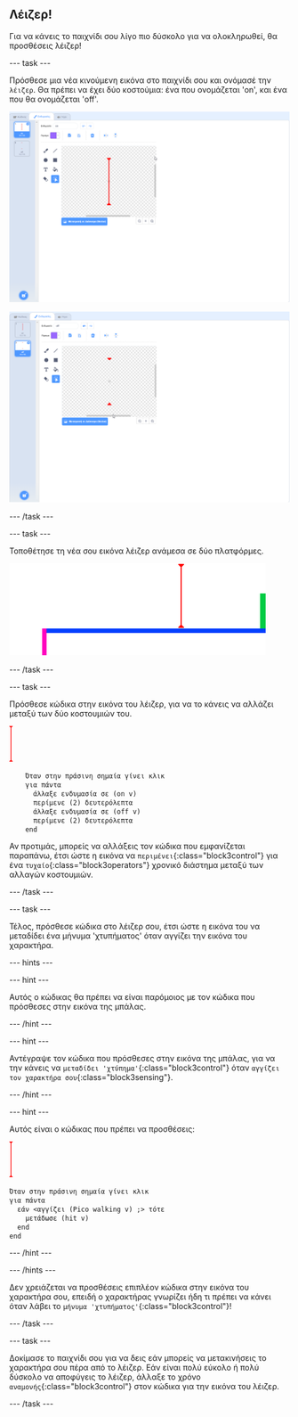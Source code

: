 ## Λέιζερ!

Για να κάνεις το παιχνίδι σου λίγο πιο δύσκολο για να ολοκληρωθεί, θα προσθέσεις λέιζερ!

--- task ---

Πρόσθεσε μια νέα κινούμενη εικόνα στο παιχνίδι σου και ονόμασέ την `λέιζερ`. Θα πρέπει να έχει δύο κοστούμια: ένα που ονομάζεται 'on', και ένα που θα ονομάζεται 'off'.

![στιγμιότυπο οθόνης](images/dodge-lasers-costume1.png)

![στιγμιότυπο οθόνης](images/dodge-lasers-costume2.png)

--- /task ---

--- task ---

Τοποθέτησε τη νέα σου εικόνα λέιζερ ανάμεσα σε δύο πλατφόρμες.

![στιγμιότυπο οθόνης](images/dodge-lasers-position.png)

--- /task ---

--- task ---

Πρόσθεσε κώδικα στην εικόνα του λέιζερ, για να το κάνεις να αλλάζει μεταξύ των δύο κοστουμιών του.

![κινούμενη εικόνα λέιζερ](images/laser_sprite.png)

```blocks3
    Όταν στην πράσινη σημαία γίνει κλικ
    για πάντα 
      άλλαξε ενδυμασία σε (on v)
      περίμενε (2) δευτερόλεπτα
      άλλαξε ενδυμασία σε (off v)
      περίμενε (2) δευτερόλεπτα
    end
```

Αν προτιμάς, μπορείς να αλλάξεις τον κώδικα που εμφανίζεται παραπάνω, έτσι ώστε η εικόνα να `περιμένει`{:class="block3control"} για ένα `τυχαίο`{:class="block3operators"} χρονικό διάστημα μεταξύ των αλλαγών κοστουμιών.

--- /task ---

--- task ---

Τέλος, πρόσθεσε κώδικα στο λέιζερ σου, έτσι ώστε η εικόνα του να μεταδίδει ένα μήνυμα 'χτυπήματος' όταν αγγίζει την εικόνα του χαρακτήρα.

--- hints ---

--- hint ---

Αυτός ο κώδικας θα πρέπει να είναι παρόμοιος με τον κώδικα που πρόσθεσες στην εικόνα της μπάλας.

--- /hint ---

--- hint ---

Αντέγραψε τον κώδικα που πρόσθεσες στην εικόνα της μπάλας, για να την κάνεις να `μεταδίδει 'χτύπημα'`{:class="block3control"} όταν `αγγίζει τον χαρακτήρα σου`{:class="block3sensing"}.

--- /hint ---

--- hint ---

Αυτός είναι ο κώδικας που πρέπει να προσθέσεις:

![κινούμενη εικόνα λέιζερ](images/laser_sprite.png)

```blocks3
Όταν στην πράσινη σημαία γίνει κλικ
για πάντα 
  εάν <αγγίζει (Pico walking v) ;> τότε 
    μετάδωσε (hit v)
  end
end
```

--- /hint ---

--- /hints ---

Δεν χρειάζεται να προσθέσεις επιπλέον κώδικα στην εικόνα του χαρακτήρα σου, επειδή ο χαρακτήρας γνωρίζει ήδη τι πρέπει να κάνει όταν λάβει το `μήνυμα 'χτυπήματος'`{:class="block3control"}!

--- /task ---

--- task ---

Δοκίμασε το παιχνίδι σου για να δεις εάν μπορείς να μετακινήσεις το χαρακτήρα σου πέρα από το λέιζερ. Εάν είναι πολύ εύκολο ή πολύ δύσκολο να αποφύγεις το λέιζερ, άλλαξε το χρόνο `αναμονής`{:class="block3control"} στον κώδικα για την εικόνα του λέιζερ.

--- /task ---